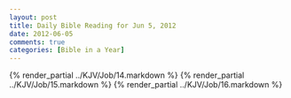 ```yaml
---
layout: post
title: Daily Bible Reading for Jun 5, 2012
date: 2012-06-05
comments: true
categories: [Bible in a Year]
---
```

{% render_partial ../KJV/Job/14.markdown %}
{% render_partial ../KJV/Job/15.markdown %}
{% render_partial ../KJV/Job/16.markdown %}
